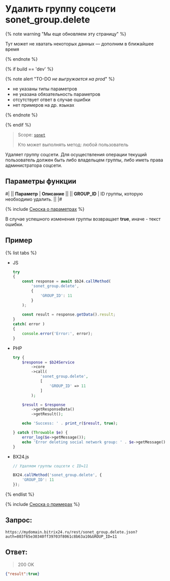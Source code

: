 # Удалить группу соцсети sonet_group.delete

{% note warning "Мы еще обновляем эту страницу" %}

Тут может не хватать некоторых данных — дополним в ближайшее время

{% endnote %}

{% if build == 'dev' %}

{% note alert "TO-DO _не выгружается на prod_" %}

- не указаны типы параметров
- не указана обязательность параметров
- отсутствует ответ в случае ошибки
- нет примеров на др. языках

{% endnote %}

{% endif %}

> Scope: [`sonet`](../scopes/permissions.md)
>
> Кто может выполнять метод: любой пользователь

Удаляет группу соцсети. Для осуществления операции текущий пользователь должен быть либо владельцем группы, либо иметь права администратора соцсети.

## Параметры функции

#|
|| **Параметр** | **Описание** ||
|| **GROUP_ID** | ID группы, которую необходимо удалить. ||
|#

{% include [Сноска о параметрах](../../_includes/required.md) %}

В случае успешного изменения группы возвращает **true**, иначе - текст ошибки.

## Пример

{% list tabs %}

- JS


    ```js
    try
    {
    	const response = await $b24.callMethod(
    		'sonet_group.delete',
    		{
    			'GROUP_ID': 11
    		}
    	);
    	
    	const result = response.getData().result;
    }
    catch( error )
    {
    	console.error('Error:', error);
    }
    ```

- PHP


    ```php
    try {
        $response = $b24Service
            ->core
            ->call(
                'sonet_group.delete',
                [
                    'GROUP_ID' => 11
                ]
            );
    
        $result = $response
            ->getResponseData()
            ->getResult();
    
        echo 'Success: ' . print_r($result, true);
    
    } catch (Throwable $e) {
        error_log($e->getMessage());
        echo 'Error deleting social network group: ' . $e->getMessage();
    }
    ```

- BX24.js

    ```js
    // Удаляем группы соцсети с ID=11

    BX24.callMethod('sonet_group.delete', {
        'GROUP_ID': 11
    });
    ```

{% endlist %}


{% include [Сноска о примерах](../../_includes/examples.md) %}

## Запрос:

```http
https://mydomain.bitrix24.ru/rest/sonet_group.delete.json?auth=803f65e30340ff39703f8061c8b63a10&GROUP_ID=11
```

## Ответ:

>200 OK

```json
{"result":true}
```